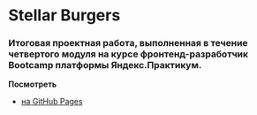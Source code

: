# Stellar Burgers

### Итоговая проектная работа, выполненная в течение четвертого модуля на курсе фронтенд-разработчик Bootcamp платформы Яндекс.Практикум.

**Посмотреть**
* [на GitHub Pages](https://mashamoreva.github.io/react-burger/)

